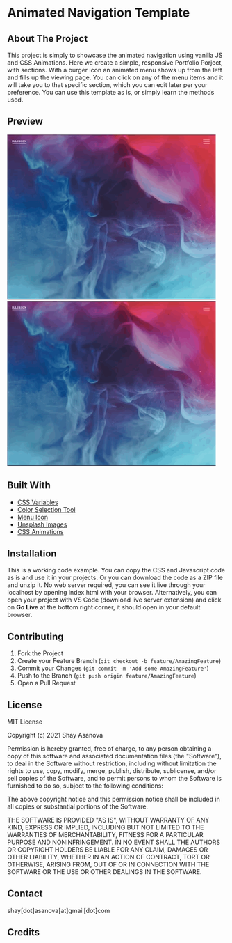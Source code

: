 # Animated Navigation Template

## About The Project

This project is simply to showcase the animated navigation using vanilla JS and CSS Animations.
Here we create a simple, responsive Portfolio Porject, with sections. With a burger icon an animated menu shows up from the left and fills up the viewing page. You can click on any of the menu items and it will take you to that specific section, which you can edit later per your preference.
You can use this template as is, or simply learn the methods used.

## Preview

![Initial view](media/image1.gif)
![Final view](media/image2.gif)

## Built With

- [CSS Variables](https://developer.mozilla.org/en-US/docs/Web/CSS/Using_CSS_custom_properties)
- [Color Selection Tool](https://paletton.com/#uid=1000u0kllllaFw0g0qFqFg0w0aF)
- [Menu Icon](https://www.w3schools.com/howto/howto_css_menu_icon.asp)
- [Unsplash Images](https://unsplash.com)
- [CSS Animations](https://developer.mozilla.org/en-US/docs/Web/CSS/animation)

## Installation

This is a working code example.
You can copy the CSS and Javascript code as is and use it in your projects.
Or you can download the code as a ZIP file and unzip it. No web server required, you can see it live through your localhost by opening index.html with your browser. Alternatively, you can open your project with VS Code (download live server extension) and click on **Go Live** at the bottom right corner, it should open in your default browser.

## Contributing

1. Fork the Project
2. Create your Feature Branch (`git checkout -b feature/AmazingFeature`)
3. Commit your Changes (`git commit -m 'Add some AmazingFeature'`)
4. Push to the Branch (`git push origin feature/AmazingFeature`)
5. Open a Pull Request

## License

MIT License

Copyright (c) 2021 Shay Asanova

Permission is hereby granted, free of charge, to any person obtaining a copy
of this software and associated documentation files (the "Software"), to deal
in the Software without restriction, including without limitation the rights
to use, copy, modify, merge, publish, distribute, sublicense, and/or sell
copies of the Software, and to permit persons to whom the Software is
furnished to do so, subject to the following conditions:

The above copyright notice and this permission notice shall be included in all
copies or substantial portions of the Software.

THE SOFTWARE IS PROVIDED "AS IS", WITHOUT WARRANTY OF ANY KIND, EXPRESS OR
IMPLIED, INCLUDING BUT NOT LIMITED TO THE WARRANTIES OF MERCHANTABILITY,
FITNESS FOR A PARTICULAR PURPOSE AND NONINFRINGEMENT. IN NO EVENT SHALL THE
AUTHORS OR COPYRIGHT HOLDERS BE LIABLE FOR ANY CLAIM, DAMAGES OR OTHER
LIABILITY, WHETHER IN AN ACTION OF CONTRACT, TORT OR OTHERWISE, ARISING FROM,
OUT OF OR IN CONNECTION WITH THE SOFTWARE OR THE USE OR OTHER DEALINGS IN THE
SOFTWARE.

## Contact

shay[dot]asanova[at]gmail[dot]com

## Credits
